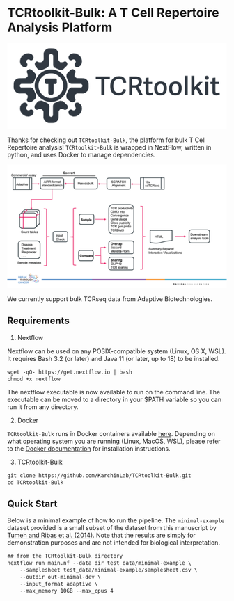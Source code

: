 # TCRtoolkit-Bulk: A T Cell Repertoire Analysis Platform

![TCRtoolkit-banner](./assets/images/TCRtoolkit-banner.png)

Thanks for checking out `TCRtoolkit-Bulk`, the platform for bulk T Cell Repertoire analysis! `TCRtoolkit-Bulk` is wrapped in NextFlow, written in python, and uses Docker to manage dependencies.

<p align="center">
    <img src=assets/TCR_Bulk_profiling.png/>
</p>

We currently support bulk TCRseq data from Adaptive Biotechnologies.

##  Requirements

1. Nextflow

Nextflow can be used on any POSIX-compatible system (Linux, OS X, WSL). It requires Bash 3.2 (or later) and Java 11 (or later, up to 18) to be installed.

```{bash}
wget -qO- https://get.nextflow.io | bash
chmod +x nextflow
```

The nextflow executable is now available to run on the command line. The executable can be moved to a directory in your $PATH variable so you can run it from any directory.

2. Docker

`TCRtoolkit-Bulk` runs in Docker containers available [here](https://hub.docker.com/repository/docker/karchinlab/bulktcr/general). Depending on what operating system you are running (Linux, MacOS, WSL), please refer to the [Docker documentation](https://docs.docker.com/engine/install/) for installation instructions.

3. TCRtoolkit-Bulk

```{bash}
git clone https://github.com/KarchinLab/TCRtoolkit-Bulk.git
cd TCRtoolkit-Bulk
```


## Quick Start

Below is a minimal example of how to run the pipeline. The `minimal-example` dataset provided is a small subset of the dataset from this manuscript by [Tumeh and Ribas et al. (2014)](https://www.nature.com/articles/nature13954). Note that the results are simply for demonstration purposes and are not intended for biological interpretation.

```
## from the TCRtoolkit-Bulk directory
nextflow run main.nf --data_dir test_data/minimal-example \
    --samplesheet test_data/minimal-example/samplesheet.csv \
    --outdir out-minimal-dev \
    --input_format adaptive \
    --max_memory 10GB --max_cpus 4
```
